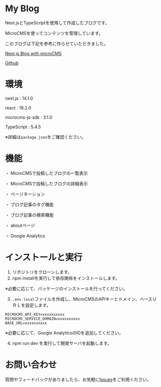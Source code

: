 # My Blog
Next.jsとTypeScriptを使用して作成したブログです。

MicroCMSを使ってコンテンツを管理しています。

このブログは下記を参考に作らせていただきました。

[Next.js Blog with microCMS](https://vercel.com/templates/next.js/nextjs-blog-with-microcms)

[Github](https://github.com/microcmsio/simple-blog-with-microcms)

# 環境
next.js         : 14.1.0

react           : 18.2.0

microcms-js-sdk : 3.1.0

TypeScript      : 5.4.5

※詳細は`package.json`をご確認ください。

# 機能
・ MicroCMSで投稿したブログの一覧表示

・ MicroCMSで投稿したブログの詳細表示

・ ページネーション

・ ブログ記事のタグ機能

・ ブログ記事の検索機能

・ aboutページ

・ Google Analytics

# インストールと実行
1. リポジトリをクローンします。
2. npm installを実行して依存関係をインストールします。

  ※必要に応じて、パッケージのインストールを行ってください。

3. `.env.local`ファイルを作成し、MicroCMSのAPIキーとドメイン、ベースＵＲＬを設定します。
```
MICROCMS_API_KEY=xxxxxxxxxx
MICROCMS_SERVICE_DOMAIN=xxxxxxxxxx
BASE_URL=xxxxxxxxxx
```

  ※必要に応じて、Google AnalyticsのIDを追加してください。

4. npm run dev を実行して開発サーバを起動します。

# お問い合わせ
質問やフィードバックがありましたら、お気軽に[Issues](https://github.com/mardev-K/next-microcms-blog/issues)をご利用ください。




